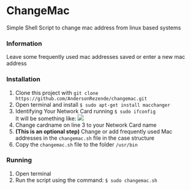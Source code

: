 ChangeMac
==============
Simple Shell Script to change mac address from linux based systems

### Information
Leave some frequently used mac addresses saved or enter a new mac address

### Installation

1. Clone this project with `git clone https://github.com/AndersonRezende/changemac.git`
2. Open terminal and install `$ sudo apt-get install macchanger`
3. Identifying Your Network Card running `$ sudo ifconfig` <br>
It will be something like: <img src="https://user-images.githubusercontent.com/22622758/62907792-581cf380-bd4b-11e9-9cc3-2a6593537fab.png">
4. Change cardname on line 3 to your Network Card name
5. <strong>(This is an optional step)</strong> Change or add frequently used Mac addresses in the `changemac.sh` file in the case structure
5. Copy the `changemac.sh` file to the folder `/usr/bin`

### Running

1. Open terminal
2. Run the script using the command: `$ sudo changemac.sh`
